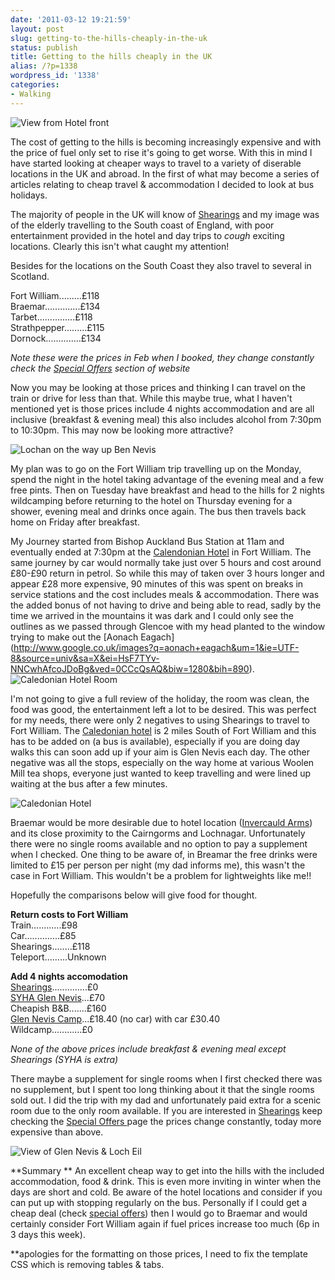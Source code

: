 ```yaml
---
date: '2011-03-12 19:21:59'
layout: post
slug: getting-to-the-hills-cheaply-in-the-uk
status: publish
title: Getting to the hills cheaply in the UK
alias: /?p=1338
wordpress_id: '1338'
categories:
- Walking
---
```


![View from Hotel front](http://dl.dropbox.com/u/2657852/website/images/Shearings-Fort-William-Trip-008.jpg)  

The cost of getting to the hills is becoming increasingly expensive and with the price of fuel only set to rise it's going to get worse. With this in mind I have started looking at cheaper ways to travel to a variety of diserable locations in the UK and abroad. In the first of what may become a series of articles relating to cheap travel & accommodation I decided to look at bus holidays.  
<!-- more -->
The majority of people in the UK will know of [Shearings](http://www.shearings.com/home) and my image was of the elderly travelling to the South coast of England, with poor entertainment provided in the hotel and day trips to *cough* exciting locations. Clearly this isn't what caught my attention!  

Besides for the locations on the South Coast they also travel to several in Scotland.  
  
Fort William.........£118  
Braemar..............£134  
Tarbet...............£118  
Strathpepper.........£115  
Dornock..............£134  
  
*Note these were the prices in Feb when I booked, they change constantly check the [Special Offers](http://www.shearings.com/special-offers) section of website*  

Now you may be looking at those prices and thinking I can travel on the train or drive for less than that. While this maybe true, what I haven't mentioned yet is those prices include 4 nights accommodation and are all inclusive (breakfast & evening meal) this also includes alcohol from 7:30pm to 10:30pm. This may now be looking more attractive? 

![Lochan on the way up Ben Nevis](http://dl.dropbox.com/u/2657852/website/images/Shearings-Fort-William-Trip-041.jpg) 

My plan was to go on the Fort William trip travelling up on the Monday, spend the night in the hotel taking advantage of the evening meal and a few free pints. Then on Tuesday have breakfast and head to the hills for 2 nights wildcamping before returning to the hotel on Thursday evening for a shower, evening meal and drinks once again. The bus then travels back home on Friday after breakfast. 

My Journey started from Bishop Auckland Bus Station at 11am and eventually ended at 7:30pm at the [Calendonian Hotel](http://www.tripadvisor.co.uk/Hotel_Review-g186545-d244792-Reviews-Bay_Caledonian_Hotel-Fort_William_Lochaber_Scottish_Highlands_Scotland.html) in Fort William. The same journey by car would normally take just over 5 hours and cost around £80-£90 return in petrol. So while this may of taken over 3 hours longer and appear £28 more expensive, 90 minutes of this was spent on breaks in service stations and the cost includes meals & accommodation. There was the added bonus of not having to drive and being able to read, sadly by the time we arrived in the mountains it was dark and I could only see the outlines as we passed through Glencoe with my head planted to the window trying to make out the [Aonach Eagach]  
(http://www.google.co.uk/images?q=aonach+eagach&um=1&ie=UTF-8&source=univ&sa=X&ei=HsF7TYv-NNCwhAfcoJDoBg&ved=0CCcQsAQ&biw=1280&bih=890). ![Caledonian Hotel Room](http://dl.dropbox.com/u/2657852/website/images/Shearings-Fort-William-Trip-002.jpg) 

I'm not going to give a full review of the holiday, the room was clean, the food was good, the entertainment left a lot to be desired. This was perfect for my needs, there were only 2 negatives to using Shearings to travel to Fort William. The [Caledonian hotel](http://www.tripadvisor.co.uk/Hotel_Review-g186545-d244792-Reviews-Bay_Caledonian_Hotel-Fort_William_Lochaber_Scottish_Highlands_Scotland.html) is 2 miles South of Fort William and this has to be added on (a bus is available), especially if you are doing day walks this can soon add up if your aim is Glen Nevis each day. The other negative was all the stops, especially on the way home at various Woolen Mill tea shops, everyone just wanted to keep travelling and were lined up waiting at the bus after a few minutes. 

![Caledonian Hotel](http://dl.dropbox.com/u/2657852/website/images/Shearings-Fort-William-Trip-026.jpg) 

Braemar would be more desirable due to hotel location ([Invercauld Arms](http://www.tripadvisor.com/Hotel_Review-g551904-d192369-Reviews-Invercauld_Arms_Hotel-Braemar_Aberdeenshire_Scotland.html)) and its close proximity to the Cairngorms and Lochnagar. Unfortunately there were no single rooms available and no option to pay a supplement when I checked. One thing to be aware of, in Breamar the free drinks were limited to £15 per person per night (my dad informs me), this wasn't the case in Fort William. This wouldn't be a problem for lightweights like me!! 

Hopefully the comparisons below will give food for thought. 

**Return costs to Fort William**  
Train............£98  
Car..............£85  
Shearings........£118  
Teleport.........Unknown  
 
**Add 4 nights accomodation**  
[Shearings](http://www.shearings.com/home)..............£0  
[SYHA Glen Nevis](http://www.glennevishostel.co.uk/)...£70  
Cheapish B&B.......£160  
[Glen Nevis Camp](http://www.glen-nevis.co.uk/)...£18.40 (no car) with car £30.40  
Wildcamp............£0  
 
*None of the above prices include breakfast & evening meal except Shearings (SYHA is extra)*  

There maybe a supplement for single rooms when I first checked there was no supplement, but I spent too long thinking about it that the single rooms sold out. I did the trip with my dad and unfortunately paid extra for a scenic room due to the only room available. If you are interested in [Shearings](http://www.shearings.com/home) keep checking the [Special Offers ](http://www.shearings.com/special-offers)page the prices change constantly, today more expensive than above. 

![View of Glen Nevis & Loch Eil](http://dl.dropbox.com/u/2657852/website/images/Shearings-Fort-William-Trip-064.jpg) 

**Summary **
An excellent cheap way to get into the hills with the included accommodation, food & drink. This is even more inviting in winter when the days are short and cold. Be aware of the hotel locations and consider if you can put up with stopping regularly on the bus. Personally if I could get a cheap deal (check [special offers](http://www.shearings.com/special-offers)) then I would go to Braemar and would certainly consider Fort William again if fuel prices increase too much (6p in 3 days this week). 

**apologies for the formatting on those prices, I need to fix the template CSS which is removing tables & tabs.
